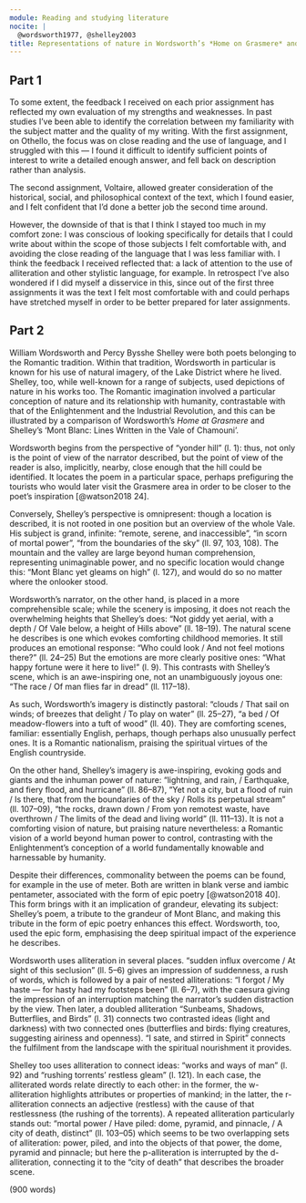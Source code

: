 ```yaml
---
module: Reading and studying literature
nocite: |
  @wordsworth1977, @shelley2003
title: Representations of nature in Wordsworth’s *Home on Grasmere* and Shelley’s *Mont Blanc*
---
```


## Part 1

To some extent, the feedback I received on each prior assignment has reflected my own evaluation of my strengths and weaknesses. In past studies I’ve been able to identify the correlation between my familiarity with the subject matter and the quality of my writing. With the first assignment, on Othello, the focus was on close reading and the use of language, and I struggled with this — I found it difficult to identify sufficient points of interest to write a detailed enough answer, and fell back on description rather than analysis.

The second assignment, Voltaire, allowed greater consideration of the historical, social, and philosophical context of the text, which I found easier, and I felt confident that I’d done a better job the second time around.

However, the downside of that is that I think I stayed too much in my comfort zone: I was conscious of looking specifically for details that I could write about within the scope of those subjects I felt comfortable with, and avoiding the close reading of the language that I was less familiar with. I think the feedback I received reflected that: a lack of attention to the use of alliteration and other stylistic language, for example. In retrospect I’ve also wondered if I did myself a disservice in this, since out of the first three assignments it was the text I felt most comfortable with and could perhaps have stretched myself in order to be better prepared for later assignments.

## Part 2

William Wordsworth and Percy Bysshe Shelley were both poets belonging to the Romantic tradition. Within that tradition, Wordsworth in particular is known for his use of natural imagery, of the Lake District where he lived. Shelley, too, while well-known for a range of subjects, used depictions of nature in his works too. The Romantic imagination involved a particular conception of nature and its relationship with humanity, contrastable with that of the Enlightenment and the Industrial Revolution, and this can be illustrated by a comparison of Wordsworth’s *Home at Grasmere* and Shelley’s ‘Mont Blanc: Lines Written in the Vale of Chamouni’.

Wordsworth begins from the perspective of “yonder hill” (l. 1): thus, not only is the point of view of the narrator described, but the point of view of the reader is also, implicitly, nearby, close enough that the hill could be identified. It locates the poem in a particular space, perhaps prefiguring the tourists who would later visit the Grasmere area in order to be closer to the poet’s inspiration [@watson2018 24].

Conversely, Shelley’s perspective is omnipresent: though a location is described, it is not rooted in one position but an overview of the whole Vale. His subject is grand, infinite: “remote, serene, and inaccessible”, “in scorn of mortal power”, “from the boundaries of the sky” (ll. 97, 103, 108). The mountain and the valley are large beyond human comprehension, representing unimaginable power, and no specific location would change this: “Mont Blanc yet gleams on high” (l. 127), and would do so no matter where the onlooker stood.

Wordsworth’s narrator, on the other hand, is placed in a more comprehensible scale; while the scenery is imposing, it does not reach the overwhelming heights that Shelley’s does: “Not giddy yet aerial, with a depth / Of Vale below, a height of Hills above” (ll. 18–19). The natural scene he describes is one which evokes comforting childhood memories. It still produces an emotional response: “Who could look / And not feel motions there?” (ll. 24–25) But the emotions are more clearly positive ones: “What happy fortune were it here to live!” (l. 9). This contrasts with Shelley’s scene, which is an awe-inspiring one, not an unambiguously joyous one: “The race / Of man flies far in dread” (ll. 117–18).

As such, Wordsworth’s imagery is distinctly pastoral: “clouds / That sail on winds; of breezes that delight / To play on water” (ll. 25–27), “a bed / Of meadow-flowers into a tuft of wood” (ll. 40). They are comforting scenes, familiar: essentially English, perhaps, though perhaps also unusually perfect ones. It is a Romantic nationalism, praising the spiritual virtues of the English countryside.

On the other hand, Shelley’s imagery is awe-inspiring, evoking gods and giants and the inhuman power of nature: “lightning, and rain, / Earthquake, and fiery flood, and hurricane” (ll. 86–87), “Yet not a city, but a flood of ruin / Is there, that from the boundaries of the sky / Rolls its perpetual stream” (ll. 107–09), “the rocks, drawn down / From yon remotest waste, have overthrown / The limits of the dead and living world” (ll. 111–13). It is not a comforting vision of nature, but praising nature nevertheless: a Romantic vision of a world beyond human power to control, contrasting with the Enlightenment’s conception of a world fundamentally knowable and harnessable by humanity.

Despite their differences, commonality between the poems can be found, for example in the use of meter. Both are written in blank verse and iambic pentameter, associated with the form of epic poetry [@watson2018 40]. This form brings with it an implication of grandeur, elevating its subject: Shelley’s poem, a tribute to the grandeur of Mont Blanc, and making this tribute in the form of epic poetry enhances this effect. Wordsworth, too, used the epic form, emphasising the deep spiritual impact of the experience he describes.

Wordsworth uses alliteration in several places. “sudden influx overcome / At sight of this seclusion” (ll. 5–6) gives an impression of suddenness, a rush of words, which is followed by a pair of nested alliterations: “I forgot / My haste — for hasty had my footsteps been” (ll. 6–7), with the caesura giving the impression of an interruption matching the narrator’s sudden distraction by the view. Then later, a doubled alliteration “Sunbeams, Shadows, Butterflies, and Birds” (l. 31) connects two contrasted ideas (light and darkness) with two connected ones (butterflies and birds: flying creatures, suggesting airiness and openness). “I sate, and stirred in Spirit” connects the fulfilment from the landscape with the spiritual nourishment it provides.

Shelley too uses alliteration to connect ideas: “works and ways of man” (l. 92) and “rushing torrents’ restless gleam” (l. 121). In each case, the alliterated words relate directly to each other: in the former, the w-alliteration highlights attributes or properties of mankind; in the latter, the r-alliteration connects an adjective (restless) with the cause of that restlessness (the rushing of the torrents). A repeated alliteration particularly stands out: “mortal power / Have piled: dome, pyramid, and pinnacle, / A city of death, distinct” (ll. 103–05) which seems to be two overlapping sets of alliteration: power, piled, and into the objects of that power, the dome, pyramid and pinnacle; but here the p-alliteration is interrupted by the d-alliteration, connecting it to the “city of death” that describes the broader scene.

(900 words)
